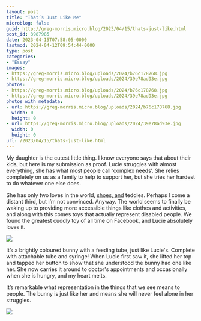 ```yaml
---
layout: post
title: "That’s Just Like Me"
microblog: false
guid: http://greg-morris.micro.blog/2023/04/15/thats-just-like.html
post_id: 3987985
date: 2023-04-15T07:58:05-0000
lastmod: 2024-04-12T09:54:44-0000
type: post
categories:
- "Essay"
images:
- https://greg-morris.micro.blog/uploads/2024/b76c178768.jpg
- https://greg-morris.micro.blog/uploads/2024/39e78ad93e.jpg
photos:
- https://greg-morris.micro.blog/uploads/2024/b76c178768.jpg
- https://greg-morris.micro.blog/uploads/2024/39e78ad93e.jpg
photos_with_metadata:
- url: https://greg-morris.micro.blog/uploads/2024/b76c178768.jpg
  width: 0
  height: 0
- url: https://greg-morris.micro.blog/uploads/2024/39e78ad93e.jpg
  width: 0
  height: 0
url: /2023/04/15/thats-just-like.html
---
```

My daughter is the cutest little thing. I know everyone says that about their kids, but here is my submission as proof. Lucie struggles with almost everything, she has what most people call ‘complex needs’. She relies completely on us as a family to help to support her, but she tries her hardest to do whatever one else does. 

She has only two loves in the world, [shoes, and](/2022/09/20/lucie-loves-shoes.html) teddies. Perhaps I come a distant third, but I’m not convinced. Anyway. The world seems to finally be waking up to providing more accessible things like clothes and activities, and along with this comes toys that actually represent disabled people. We found the greatest cuddly toy of all time on Facebook, and Lucie absolutely loves it. 

![](https://greg-morris.micro.blog/uploads/2024/b76c178768.jpg)

It’s a brightly coloured bunny with a feeding tube, just like Lucie's. Complete with attachable tube and syringe! When Lucie first saw it, she lifted her top and tapped her button to show that she understood the bunny had one like her. She now carries it around to doctor's appointments and occasionally when she is hungry, and my heart melts. 

It’s remarkable what representation in the things that we see means to people. The bunny is just like her and means she will never feel alone in her struggles. 

![](https://greg-morris.micro.blog/uploads/2024/39e78ad93e.jpg)
